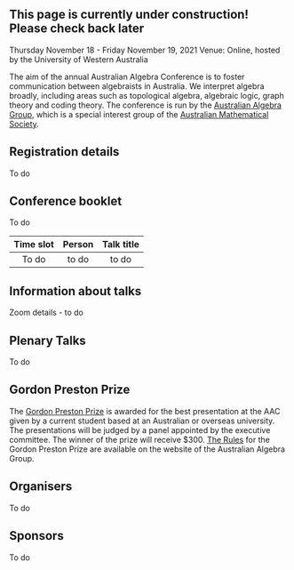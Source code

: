 ## This page is currently under construction! Please check back later

Thursday November 18 - Friday November 19, 2021 
Venue: Online, hosted by the University of Western Australia


The aim of the annual Australian Algebra Conference is to foster communication between algebraists in Australia. We interpret algebra broadly, including areas such as topological algebra, algebraic logic, graph theory and coding theory. The conference is run by the [Australian Algebra Group](https://austalg.ltumathstats.com/), which is a special interest group of the [Australian Mathematical Society](https://austms.org.au/).

## Registration details
To do

## Conference booklet

To do

| Time slot | Person | Talk title |
|:--:|:--:|:--:|
| To do | to do | to do |

## Information about talks

Zoom details - to do

## Plenary Talks

To do

## Gordon Preston Prize

The [Gordon Preston Prize](https://austalg.ltumathstats.com/gordon-preston-prize) is awarded for the best presentation at the AAC given by a current student based at an Australian or overseas university. The presentations will be judged by a panel appointed by the executive committee. The winner of the prize will receive $300. [The Rules](https://austalg.ltumathstats.com/rules-for-the-gordon-preston-prize) for the Gordon Preston Prize are available on the website of the Australian Algebra Group. 

## Organisers
To do


## Sponsors

To do
